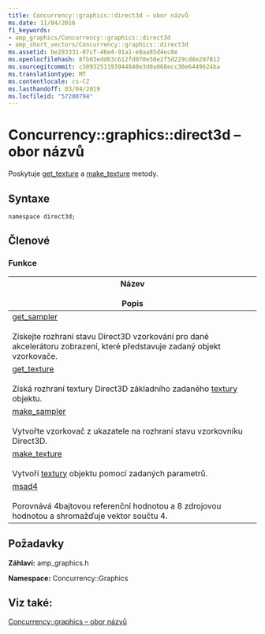 ```yaml
---
title: Concurrency::graphics::direct3d – obor názvů
ms.date: 11/04/2016
f1_keywords:
- amp_graphics/Concurrency::graphics::direct3d
- amp_short_vectors/Concurrency::graphics::direct3d
ms.assetid: be283331-07cf-46e4-91a1-e8aa85d4ec8e
ms.openlocfilehash: 8fb03edd63c612fd070e50e2f5d229cd8e207812
ms.sourcegitcommit: c3093251193944840e3d0a068ecc30e6449624ba
ms.translationtype: MT
ms.contentlocale: cs-CZ
ms.lasthandoff: 03/04/2019
ms.locfileid: "57280794"
---
```

# <a name="concurrencygraphicsdirect3d-namespace"></a>Concurrency::graphics::direct3d – obor názvů

Poskytuje [get_texture](concurrency-graphics-direct3d-namespace-functions.md#get_texture) a [make_texture](concurrency-graphics-direct3d-namespace-functions.md#make_texture) metody.

## <a name="syntax"></a>Syntaxe

```
namespace direct3d;
```

## <a name="members"></a>Členové

### <a name="functions"></a>Funkce

|Název<br /><br /> Popis|
|--------------------------|
|[get_sampler](concurrency-graphics-direct3d-namespace-functions.md#get_sampler)<br /><br /> Získejte rozhraní stavu Direct3D vzorkování pro dané akcelerátoru zobrazení, které představuje zadaný objekt vzorkovače.|
|[get_texture](concurrency-graphics-direct3d-namespace-functions.md#get_texture)<br /><br /> Získá rozhraní textury Direct3D základního zadaného [textury](texture-class.md) objektu.|
|[make_sampler](concurrency-graphics-direct3d-namespace-functions.md#make_sampler)<br /><br /> Vytvořte vzorkovač z ukazatele na rozhraní stavu vzorkovníku Direct3D.|
|[make_texture](concurrency-graphics-direct3d-namespace-functions.md#make_texture)<br /><br /> Vytvoří [textury](texture-class.md) objektu pomocí zadaných parametrů.|
|[msad4](concurrency-graphics-direct3d-namespace-functions.md#msad4)<br /><br /> Porovnává 4bajtovou referenční hodnotou a 8 zdrojovou hodnotou a shromažďuje vektor součtu 4.|

## <a name="requirements"></a>Požadavky

**Záhlaví:** amp_graphics.h

**Namespace:** Concurrency::Graphics

## <a name="see-also"></a>Viz také:

[Concurrency::graphics – obor názvů](concurrency-graphics-namespace.md)
